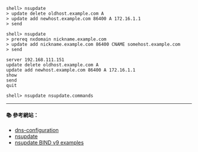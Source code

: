 ```console
shell> nsupdate
> update delete oldhost.example.com A
> update add newhost.example.com 86400 A 172.16.1.1
> send

shell> nsupdate
> prereq nxdomain nickname.example.com
> update add nickname.example.com 86400 CNAME somehost.example.com
> send
```

```
server 192.168.111.151
update delete oldhost.example.com A
update add newhost.example.com 86400 A 172.16.1.1
show
send
quit
```

```console
shell> nsupdate nsupdate.commands
```

---

#### :books: 參考網站：
- [dns-configuration](https://help.ubuntu.com/lts/serverguide/dns-configuration.html)
- [nsupdate](http://docs.oracle.com/cd/E23824_01/html/821-1462/nsupdate-1m.html)
- [nsupdate BIND v9 examples](https://www.ibm.com/support/knowledgecenter/SSLTBW_1.13.0/com.ibm.zos.r13.halu101/f1a1c2a123.htm)
